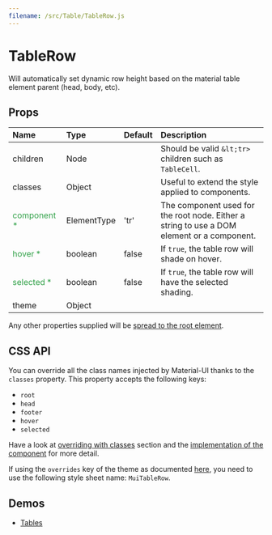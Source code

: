 ```yaml
---
filename: /src/Table/TableRow.js
---
```


<!--- This documentation is automatically generated, do not try to edit it. -->

# TableRow

Will automatically set dynamic row height
based on the material table element parent (head, body, etc).

## Props

| Name | Type | Default | Description |
|:-----|:-----|:--------|:------------|
| children | Node |  | Should be valid `&lt;tr>` children such as `TableCell`. |
| classes | Object |  | Useful to extend the style applied to components. |
| <span style="color: #31a148">component *</span> | ElementType | 'tr' | The component used for the root node. Either a string to use a DOM element or a component. |
| <span style="color: #31a148">hover *</span> | boolean | false | If `true`, the table row will shade on hover. |
| <span style="color: #31a148">selected *</span> | boolean | false | If `true`, the table row will have the selected shading. |
| theme | Object |  |  |

Any other properties supplied will be [spread to the root element](/guides/api#spread).

## CSS API

You can override all the class names injected by Material-UI thanks to the `classes` property.
This property accepts the following keys:
- `root`
- `head`
- `footer`
- `hover`
- `selected`

Have a look at [overriding with classes](/customization/overrides#overriding-with-classes) section
and the [implementation of the component](https://github.com/callemall/material-ui/tree/v1-beta/src/Table/TableRow.js)
for more detail.

If using the `overrides` key of the theme as documented
[here](/customization/themes#customizing-all-instances-of-a-component-type),
you need to use the following style sheet name: `MuiTableRow`.

## Demos

- [Tables](/demos/tables)

